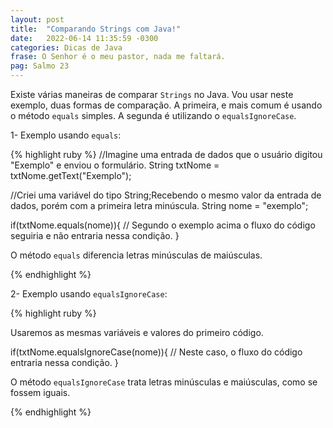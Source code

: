 ```yaml
---
layout: post
title:  "Comparando Strings com Java!"
date:   2022-06-14 11:35:59 -0300
categories: Dicas de Java
frase: O Senhor é o meu pastor, nada me faltará. 
pag: Salmo 23
---
```

Existe várias maneiras de comparar `Strings` no Java. Vou usar neste exemplo, duas formas de comparação. A primeira, e mais comum é usando o método `equals` simples. A segunda é utilizando o `equalsIgnoreCase`.


1- Exemplo usando `equals`:

{% highlight ruby %}
//Imagine uma entrada de dados que o usuário digitou "Exemplo" e enviou o formulário.
String txtNome = txtNome.getText("Exemplo"); 

//Criei uma variável do tipo String;Recebendo o mesmo valor da entrada de dados, porém com a primeira letra minúscula.
String nome = "exemplo"; 

if(txtNome.equals(nome)){
  // Segundo o exemplo acima o fluxo do código seguiria e não entraria nessa condição.
}

O método `equals` diferencia letras minúsculas de maiúsculas.

{% endhighlight %}

2- Exemplo usando `equalsIgnoreCase`:

{% highlight ruby %}

Usaremos as mesmas variáveis e valores do primeiro código.

if(txtNome.equalsIgnoreCase(nome)){
  // Neste caso, o fluxo do código entraria nessa condição.
}

O método `equalsIgnoreCase` trata letras minúsculas e maiúsculas, como se fossem iguais.

{% endhighlight %}

[Meu github]:   https://github.com/LucasCosta0011
